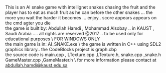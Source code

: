 This is an AI snake game with intellignet snakes chasing the fruit and the player has to eat as much fruit as he can before the other snakes ... the more you wait the harder it becomes ... enjoy.. score appears appears on the cmd agter you die \
the game is built by: Abdullah Hamdi , Mohammad Alsobay .. in KAUST , Saudi Arabia .... all rights are reserved @2017 .. to be used only for educational purposes \ 
FOR WINDOWS ONLY \
the main game is in: AI_SNAKE.exe \ 
the game is written in C++ using SDL2 graphics library.. the CodeBlocks project is graph.cbp \
the source code is main.cpp , LTexture.cpp ,LTexture.h, snake.cpp ,snake.h GameMaster.cpp ,GameMaster.h  \ 
for more information please contact at abdullah.hamdi@kaust.edu.sa
